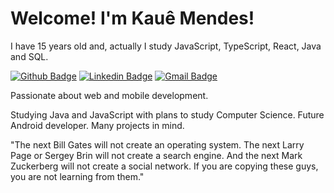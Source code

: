 # Welcome! I'm Kauê Mendes!

I have 15 years old and, actually I study JavaScript, TypeScript, React, Java and SQL.

[![Github Badge](https://img.shields.io/badge/-Github-000?style=flat-square&logo=Github&logoColor=white&link=https://github.com/kauemends)](https://github.com/kauemends)
[![Linkedin Badge](https://img.shields.io/badge/-LinkedIn-blue?style=flat-square&logo=Linkedin&logoColor=white&link=https://www.linkedin.com/in/kauemends/)](https://www.linkedin.com/in/kauemends/)
[![Gmail Badge](https://img.shields.io/badge/-Gmail-c14438?style=flat-square&logo=Gmail&logoColor=white&link=mailto:kauemendesprofissional@gmail.com)](mailto:kauemendesprofissional@gmail.com)
 
Passionate about web and mobile development.

Studying Java and JavaScript with plans to study Computer Science. Future Android developer. Many projects in mind.
 

"The next Bill Gates will not create an operating system. The next Larry Page or Sergey Brin will not create a search engine. And the next Mark Zuckerberg will not create a social network. If you are copying these guys, you are not learning from them."

